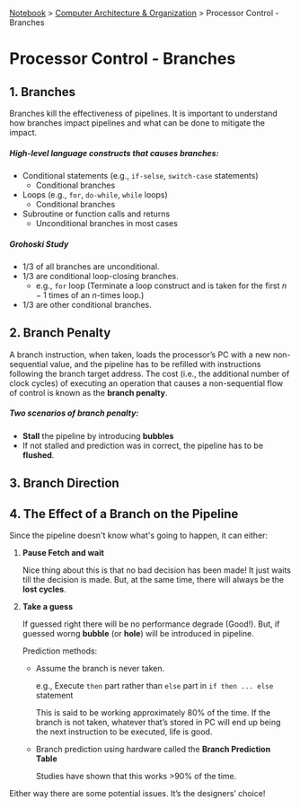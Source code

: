 <a href="../">Notebook</a> > <a href="./">Computer Architecture & Organization</a> > Processor Control - Branches

# Processor Control - Branches



## 1. Branches

Branches kill the effectiveness of pipelines. It is important to understand how branches impact pipelines and what can be done to mitigate the impact.

##### High-level language constructs that causes branches:

* Conditional statements (e.g., `if-selse`, `switch-case` statements)
  * Conditional branches
* Loops (e.g., `for`, `do-while`, `while` loops)
  * Conditional branches
* Subroutine or function calls and returns
  * Unconditional branches in most cases

##### Grohoski Study

* $1/3$ of all branches are unconditional.
* $1/3$ are conditional loop-closing branches. 
  * e.g., `for` loop (Terminate a loop construct and is taken for the first $n-1$ times of an $n$-times loop.)
* $1/3$ are other conditional branches.



## 2. Branch Penalty

A branch instruction, when taken, loads the processor’s PC with a new non-sequential value, and the pipeline has to be refilled with instructions following the branch target address. The cost (i.e., the additional number of clock cycles) of executing an operation that causes a non-sequential flow of control is known as the **branch penalty**.        

##### Two scenarios of branch penalty:

* **Stall** the pipeline by introducing **bubbles**
* If not stalled and prediction was in correct, the pipeline has to be **flushed**.



## 3. Branch Direction



## 4. The Effect of a Branch on the Pipeline







Since the pipeline doesn't know what's going to happen, it can either:

1. **Pause Fetch and wait**

   Nice thing about this is that no bad decision has been made! It just waits till the decision is made. But, at the same time, there will always be the **lost cycles**.

2. **Take a guess**

   If guessed right there will be no performance degrade (Good!). But, if guessed worng **bubble** (or **hole**) will be introduced in pipeline. 

   Prediction methods:

   * Assume the branch is never taken.                

     e.g., Execute `then` part rather than `else` part in `if then ... else` statement

     This is said to be working approximately 80% of the time. If the branch is not taken, whatever that’s stored in PC will end up being the next instruction to be executed, life is good.

   * Branch prediction using hardware called the **Branch Prediction Table**

     Studies have shown that this works >90%  of the time.

Either way there are some potential issues. It’s the designers’ choice!